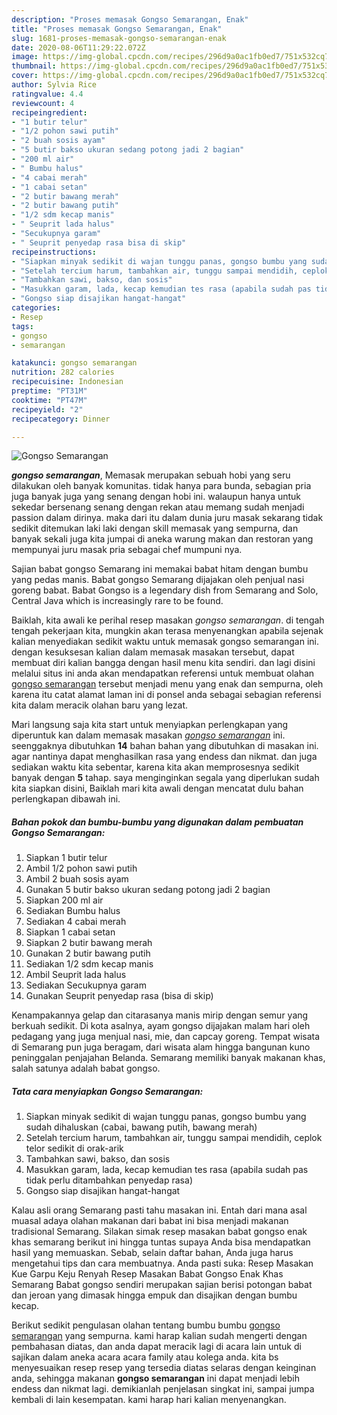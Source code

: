 ```yaml
---
description: "Proses memasak Gongso Semarangan, Enak"
title: "Proses memasak Gongso Semarangan, Enak"
slug: 1681-proses-memasak-gongso-semarangan-enak
date: 2020-08-06T11:29:22.072Z
image: https://img-global.cpcdn.com/recipes/296d9a0ac1fb0ed7/751x532cq70/gongso-semarangan-foto-resep-utama.jpg
thumbnail: https://img-global.cpcdn.com/recipes/296d9a0ac1fb0ed7/751x532cq70/gongso-semarangan-foto-resep-utama.jpg
cover: https://img-global.cpcdn.com/recipes/296d9a0ac1fb0ed7/751x532cq70/gongso-semarangan-foto-resep-utama.jpg
author: Sylvia Rice
ratingvalue: 4.4
reviewcount: 4
recipeingredient:
- "1 butir telur"
- "1/2 pohon sawi putih"
- "2 buah sosis ayam"
- "5 butir bakso ukuran sedang potong jadi 2 bagian"
- "200 ml air"
- " Bumbu halus"
- "4 cabai merah"
- "1 cabai setan"
- "2 butir bawang merah"
- "2 butir bawang putih"
- "1/2 sdm kecap manis"
- " Seuprit lada halus"
- "Secukupnya garam"
- " Seuprit penyedap rasa bisa di skip"
recipeinstructions:
- "Siapkan minyak sedikit di wajan tunggu panas, gongso bumbu yang sudah dihaluskan (cabai, bawang putih, bawang merah)"
- "Setelah tercium harum, tambahkan air, tunggu sampai mendidih, ceplok telor sedikit di orak-arik"
- "Tambahkan sawi, bakso, dan sosis"
- "Masukkan garam, lada, kecap kemudian tes rasa (apabila sudah pas tidak perlu ditambahkan penyedap rasa)"
- "Gongso siap disajikan hangat-hangat"
categories:
- Resep
tags:
- gongso
- semarangan

katakunci: gongso semarangan 
nutrition: 282 calories
recipecuisine: Indonesian
preptime: "PT31M"
cooktime: "PT47M"
recipeyield: "2"
recipecategory: Dinner

---
```



![Gongso Semarangan](https://img-global.cpcdn.com/recipes/296d9a0ac1fb0ed7/751x532cq70/gongso-semarangan-foto-resep-utama.jpg)

<b><i>gongso semarangan</i></b>, Memasak merupakan sebuah hobi yang seru dilakukan oleh banyak komunitas. tidak hanya para bunda, sebagian pria juga banyak juga yang senang dengan hobi ini. walaupun hanya untuk sekedar bersenang senang dengan rekan atau memang sudah menjadi passion dalam dirinya. maka dari itu dalam dunia juru masak sekarang tidak sedikit ditemukan laki laki dengan skill memasak yang sempurna, dan banyak sekali juga kita jumpai di aneka warung makan dan restoran yang mempunyai juru masak pria sebagai chef mumpuni nya.

Sajian babat gongso Semarang ini memakai babat hitam dengan bumbu yang pedas manis. Babat gongso Semarang dijajakan oleh penjual nasi goreng babat. Babat Gongso is a legendary dish from Semarang and Solo, Central Java which is increasingly rare to be found.

Baiklah, kita awali ke perihal resep masakan <i>gongso semarangan</i>. di tengah tengah pekerjaan kita, mungkin akan terasa menyenangkan apabila sejenak kalian menyediakan sedikit waktu untuk memasak gongso semarangan ini. dengan kesuksesan kalian dalam memasak masakan tersebut, dapat membuat diri kalian bangga dengan hasil menu kita sendiri. dan lagi disini melalui situs ini anda akan mendapatkan referensi untuk membuat olahan <u>gongso semarangan</u> tersebut menjadi menu yang enak dan sempurna, oleh karena itu catat alamat laman ini di ponsel anda sebagai sebagian referensi kita dalam meracik olahan baru yang lezat.


Mari langsung saja kita start untuk menyiapkan perlengkapan yang diperuntuk kan dalam memasak masakan <u><i>gongso semarangan</i></u> ini. seenggaknya dibutuhkan <b>14</b> bahan bahan yang dibutuhkan di masakan ini. agar nantinya dapat menghasilkan rasa yang endess dan nikmat. dan juga sediakan waktu kita sebentar, karena kita akan memprosesnya sedikit banyak dengan <b>5</b> tahap. saya menginginkan segala yang diperlukan sudah kita siapkan disini, Baiklah mari kita awali dengan mencatat dulu bahan perlengkapan dibawah ini.

<!--inarticleads1-->

##### Bahan pokok dan bumbu-bumbu yang digunakan dalam pembuatan Gongso Semarangan:

1. Siapkan 1 butir telur
1. Ambil 1/2 pohon sawi putih
1. Ambil 2 buah sosis ayam
1. Gunakan 5 butir bakso ukuran sedang potong jadi 2 bagian
1. Siapkan 200 ml air
1. Sediakan  Bumbu halus
1. Sediakan 4 cabai merah
1. Siapkan 1 cabai setan
1. Siapkan 2 butir bawang merah
1. Gunakan 2 butir bawang putih
1. Sediakan 1/2 sdm kecap manis
1. Ambil  Seuprit lada halus
1. Sediakan Secukupnya garam
1. Gunakan  Seuprit penyedap rasa (bisa di skip)


Kenampakannya gelap dan citarasanya manis mirip dengan semur yang berkuah sedikit. Di kota asalnya, ayam gongso dijajakan malam hari oleh pedagang yang juga menjual nasi, mie, dan capcay goreng. Tempat wisata di Semarang pun juga beragam, dari wisata alam hingga bangunan kuno peninggalan penjajahan Belanda. Semarang memiliki banyak makanan khas, salah satunya adalah babat gongso. 

<!--inarticleads2-->

##### Tata cara menyiapkan Gongso Semarangan:

1. Siapkan minyak sedikit di wajan tunggu panas, gongso bumbu yang sudah dihaluskan (cabai, bawang putih, bawang merah)
1. Setelah tercium harum, tambahkan air, tunggu sampai mendidih, ceplok telor sedikit di orak-arik
1. Tambahkan sawi, bakso, dan sosis
1. Masukkan garam, lada, kecap kemudian tes rasa (apabila sudah pas tidak perlu ditambahkan penyedap rasa)
1. Gongso siap disajikan hangat-hangat


Kalau asli orang Semarang pasti tahu masakan ini. Entah dari mana asal muasal adaya olahan makanan dari babat ini bisa menjadi makanan tradisional Semarang. Silakan simak resep masakan babat gongso enak khas semarang berikut ini hingga tuntas supaya Anda bisa mendapatkan hasil yang memuaskan. Sebab, selain daftar bahan, Anda juga harus mengetahui tips dan cara membuatnya. Anda pasti suka: Resep Masakan Kue Garpu Keju Renyah Resep Masakan Babat Gongso Enak Khas Semarang Babat gongso sendiri merupakan sajian berisi potongan babat dan jeroan yang dimasak hingga empuk dan disajikan dengan bumbu kecap. 

Berikut sedikit pengulasan olahan tentang bumbu bumbu <u>gongso semarangan</u> yang sempurna. kami harap kalian sudah mengerti dengan pembahasan diatas, dan anda dapat meracik lagi di acara lain untuk di sajikan dalam aneka acara acara family atau kolega anda. kita bs menyesuaikan resep resep yang tersedia diatas selaras dengan keinginan anda, sehingga makanan <b>gongso semarangan</b> ini dapat menjadi lebih endess dan nikmat lagi. demikianlah penjelasan singkat ini, sampai jumpa kembali di lain kesempatan. kami harap hari kalian menyenangkan.
